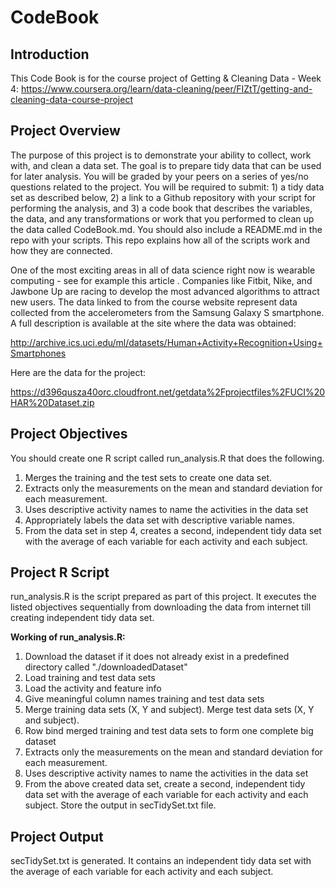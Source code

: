 # CodeBook

## Introduction
This Code Book is for the course project of Getting & Cleaning Data - Week 4: https://www.coursera.org/learn/data-cleaning/peer/FIZtT/getting-and-cleaning-data-course-project


## Project Overview
The purpose of this project is to demonstrate your ability to collect, work with, and clean a data set. The goal is to prepare tidy data that can be used for later analysis. You will be graded by your peers on a series of yes/no questions related to the project. You will be required to submit: 1) a tidy data set as described below, 2) a link to a Github repository with your script for performing the analysis, and 3) a code book that describes the variables, the data, and any transformations or work that you performed to clean up the data called CodeBook.md. You should also include a README.md in the repo with your scripts. This repo explains how all of the scripts work and how they are connected.

One of the most exciting areas in all of data science right now is wearable computing - see for example this article . Companies like Fitbit, Nike, and Jawbone Up are racing to develop the most advanced algorithms to attract new users. The data linked to from the course website represent data collected from the accelerometers from the Samsung Galaxy S smartphone. A full description is available at the site where the data was obtained:

http://archive.ics.uci.edu/ml/datasets/Human+Activity+Recognition+Using+Smartphones

Here are the data for the project:

https://d396qusza40orc.cloudfront.net/getdata%2Fprojectfiles%2FUCI%20HAR%20Dataset.zip

## Project Objectives
You should create one R script called run_analysis.R that does the following.

1. Merges the training and the test sets to create one data set.
2. Extracts only the measurements on the mean and standard deviation for each measurement.
3. Uses descriptive activity names to name the activities in the data set
4. Appropriately labels the data set with descriptive variable names.
5. From the data set in step 4, creates a second, independent tidy data set with the average of each variable for each activity and each subject.


## Project R Script

run_analysis.R is the script prepared as part of this project. It executes the listed objectives sequentially from downloading the data from internet till creating independent tidy data set.

**Working of run_analysis.R:**

1. Download the dataset if it does not already exist in a predefined directory called "./downloadedDataset"
2. Load training and test data sets 
3. Load the activity and feature info
4. Give meaningful column names training and test data sets
5. Merge training data sets (X, Y and subject). Merge test data sets (X, Y and subject).
6. Row bind merged training and test data sets to form one complete big dataset
7. Extracts only the measurements on the mean and standard deviation for each measurement.
8. Uses descriptive activity names to name the activities in the data set
9. From the above created data set, create a second, independent tidy data set with the average of each variable for each activity and each subject. Store the output in secTidySet.txt file.

## Project Output
secTidySet.txt is generated. It contains an independent tidy data set with the average of each variable for each activity and each subject.